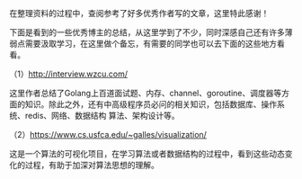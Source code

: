 在整理资料的过程中，查阅参考了好多优秀作者写的文章，这里特此感谢！

下面是看到的一些优秀博主的总结，从这里学到了不少，同时深感自己还有许多薄弱点需要汲取学习，在这里做个备忘，有需要的同学也可以去下面的这些地方看看。


（1）http://interview.wzcu.com/

这里作者总结了Golang上百道面试题、内存、channel、goroutine、调度器等方面的知识。除此之外，还有中高级程序员必问的相关知识，包括数据库、操作系统、redis、网络、数据结构
算法、架构设计等。

（2）https://www.cs.usfca.edu/~galles/visualization/

这是一个算法的可视化项目，在学习算法或者数据结构的过程中，看到这些动态变化的过程，有助于加深对算法思想的理解。

